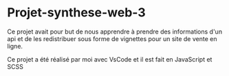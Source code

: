 # Projet-synthese-web-3

Ce projet avait pour but de nous apprendre à prendre des informations d'un api et de les redistribuer sous forme de vignettes pour un site de vente en ligne. 

Ce projet a été réalisé par moi avec VsCode et il est fait en JavaScript et SCSS
